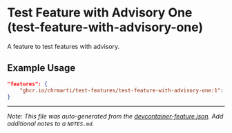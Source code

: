 
# Test Feature with Advisory One (test-feature-with-advisory-one)

A feature to test features with advisory.

## Example Usage

```json
"features": {
    "ghcr.io/chrmarti/test-features/test-feature-with-advisory-one:1": {}
}
```





---

_Note: This file was auto-generated from the [devcontainer-feature.json](https://github.com/chrmarti/test-features/blob/main/src/test-feature-with-advisory-one/devcontainer-feature.json).  Add additional notes to a `NOTES.md`._
